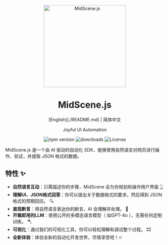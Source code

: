 <p align="center">
  <img alt="MidScene.js"  width="260" src="https://github.com/user-attachments/assets/bff5e76f-ea5c-42b7-bd12-0143a04671cf">
</p>

<h1 align="center">MidScene.js</h1>
<div align="center">
[English](./README.md) | 简体中文
</div>

<p align="center">
  Joyful UI Automation
</p>

<p align="center">
  <img src="https://img.shields.io/npm/v/@midscene/web?style=flat-square&color=00a8f0" alt="npm version" />
  <img src="https://img.shields.io/npm/dm/@midscene/web.svg?style=flat-square&color=00a8f0" alt="downloads" />
  <img src="https://img.shields.io/badge/License-MIT-blue.svg?style=flat-square&color=00a8f0" alt="License" />
</p>


MidScene.js 是一个由 AI 驱动的自动化 SDK，能够使用自然语言对网页进行操作、验证，并提取 JSON 格式的数据。

## 特性 ✨

- **自然语言互动**：只需描述你的步骤，MidScene 会为你规划和操作用户界面 👆
- **理解UI、JSON格式回答**：你可以提出关于数据格式的要求，然后得到 JSON 格式的预期回应。 🔍
- **直观断言**：用自然语言表达你的断言，AI 会理解并处理。 🤔
- **开箱即用的LLM**：使用公开的多模态语言模型（ 如GPT-4o ），无需任何定制训练。 🪓
- **可视化**：通过我们的可视化工具，你可以轻松理解和调试整个过程。 🎞️
- **全新体验**：体验全新的自动化开发世界，尽情享受吧！🔥

